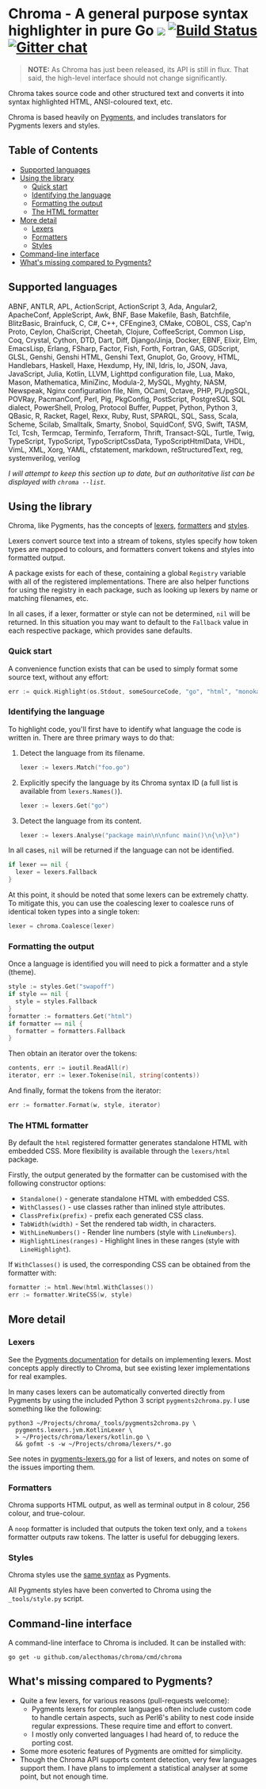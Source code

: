 # Chroma - A general purpose syntax highlighter in pure Go [![](https://godoc.org/github.com/alecthomas/chroma?status.svg)](http://godoc.org/github.com/alecthomas/chroma) [![Build Status](https://travis-ci.org/alecthomas/chroma.png)](https://travis-ci.org/alecthomas/chroma) [![Gitter chat](https://badges.gitter.im/alecthomas.png)](https://gitter.im/alecthomas/Lobby)

> **NOTE:** As Chroma has just been released, its API is still in flux. That said, the high-level interface should not change significantly.

Chroma takes source code and other structured text and converts it into syntax
highlighted HTML, ANSI-coloured text, etc.

Chroma is based heavily on [Pygments](http://pygments.org/), and includes
translators for Pygments lexers and styles.

## Table of Contents

<!-- MarkdownTOC -->

- [Supported languages](#supported-languages)
- [Using the library](#using-the-library)
  - [Quick start](#quick-start)
  - [Identifying the language](#identifying-the-language)
  - [Formatting the output](#formatting-the-output)
  - [The HTML formatter](#the-html-formatter)
- [More detail](#more-detail)
  - [Lexers](#lexers)
  - [Formatters](#formatters)
  - [Styles](#styles)
- [Command-line interface](#command-line-interface)
- [What's missing compared to Pygments?](#whats-missing-compared-to-pygments)

<!-- /MarkdownTOC -->

## Supported languages

ABNF, ANTLR, APL, ActionScript, ActionScript 3, Ada, Angular2, ApacheConf, AppleScript, Awk, BNF, Base Makefile, Bash, Batchfile, BlitzBasic, Brainfuck, C, C#, C++, CFEngine3, CMake, COBOL, CSS, Cap&#x27;n Proto, Ceylon, ChaiScript, Cheetah, Clojure, CoffeeScript, Common Lisp, Coq, Crystal, Cython, DTD, Dart, Diff, Django/Jinja, Docker, EBNF, Elixir, Elm, EmacsLisp, Erlang, FSharp, Factor, Fish, Forth, Fortran, GAS, GDScript, GLSL, Genshi, Genshi HTML, Genshi Text, Gnuplot, Go, Groovy, HTML, Handlebars, Haskell, Haxe, Hexdump, Hy, INI, Idris, Io, JSON, Java, JavaScript, Julia, Kotlin, LLVM, Lighttpd configuration file, Lua, Mako, Mason, Mathematica, MiniZinc, Modula-2, MySQL, Myghty, NASM, Newspeak, Nginx configuration file, Nim, OCaml, Octave, PHP, PL/pgSQL, POVRay, PacmanConf, Perl, Pig, PkgConfig, PostScript, PostgreSQL SQL dialect, PowerShell, Prolog, Protocol Buffer, Puppet, Python, Python 3, QBasic, R, Racket, Ragel, Rexx, Ruby, Rust, SPARQL, SQL, Sass, Scala, Scheme, Scilab, Smalltalk, Smarty, Snobol, SquidConf, SVG, Swift, TASM, Tcl, Tcsh, Termcap, Terminfo, Terraform, Thrift, Transact-SQL, Turtle, Twig, TypeScript, TypoScript, TypoScriptCssData, TypoScriptHtmlData, VHDL, VimL, XML, Xorg, YAML, cfstatement, markdown, reStructuredText, reg, systemverilog, verilog

_I will attempt to keep this section up to date, but an authoritative list can be
displayed with `chroma --list`._

## Using the library

Chroma, like Pygments, has the concepts of
[lexers](https://github.com/alecthomas/chroma/tree/master/lexers),
[formatters](https://github.com/alecthomas/chroma/tree/master/formatters) and
[styles](https://github.com/alecthomas/chroma/tree/master/styles).

Lexers convert source text into a stream of tokens, styles specify how token
types are mapped to colours, and formatters convert tokens and styles into
formatted output.

A package exists for each of these, containing a global `Registry` variable
with all of the registered implementations. There are also helper functions
for using the registry in each package, such as looking up lexers by name or
matching filenames, etc.

In all cases, if a lexer, formatter or style can not be determined, `nil` will
be returned. In this situation you may want to default to the `Fallback`
value in each respective package, which provides sane defaults.

### Quick start

A convenience function exists that can be used to simply format some source
text, without any effort:

```go
err := quick.Highlight(os.Stdout, someSourceCode, "go", "html", "monokai")
```

### Identifying the language

To highlight code, you'll first have to identify what language the code is
written in. There are three primary ways to do that:

1. Detect the language from its filename.

    ```go
    lexer := lexers.Match("foo.go")
    ```

3. Explicitly specify the language by its Chroma syntax ID (a full list is available from `lexers.Names()`).

    ```go
    lexer := lexers.Get("go")
    ```

3. Detect the language from its content.

    ```go
    lexer := lexers.Analyse("package main\n\nfunc main()\n{\n}\n")
    ```

In all cases, `nil` will be returned if the language can not be identified.

```go
if lexer == nil {
  lexer = lexers.Fallback
}
```

At this point, it should be noted that some lexers can be extremely chatty. To
mitigate this, you can use the coalescing lexer to coalesce runs of identical
token types into a single token:

```go
lexer = chroma.Coalesce(lexer)
```

### Formatting the output

Once a language is identified you will need to pick a formatter and a style (theme).

```go
style := styles.Get("swapoff")
if style == nil {
  style = styles.Fallback
}
formatter := formatters.Get("html")
if formatter == nil {
  formatter = formatters.Fallback
}
```

Then obtain an iterator over the tokens:

```go
contents, err := ioutil.ReadAll(r)
iterator, err := lexer.Tokenise(nil, string(contents))
```

And finally, format the tokens from the iterator:

```go
err := formatter.Format(w, style, iterator)
```

### The HTML formatter

By default the `html` registered formatter generates standalone HTML with
embedded CSS. More flexibility is available through the `lexers/html` package.

Firstly, the output generated by the formatter can be customised with the
following constructor options:

- `Standalone()` - generate standalone HTML with embedded CSS.
- `WithClasses()` - use classes rather than inlined style attributes.
- `ClassPrefix(prefix)` - prefix each generated CSS class.
- `TabWidth(width)` - Set the rendered tab width, in characters.
- `WithLineNumbers()` - Render line numbers (style with `LineNumbers`).
- `HighlightLines(ranges)` - Highlight lines in these ranges (style with `LineHighlight`).

If `WithClasses()` is used, the corresponding CSS can be obtained from the formatter with:

```go
formatter := html.New(html.WithClasses())
err := formatter.WriteCSS(w, style)
```

## More detail

### Lexers

See the [Pygments documentation](http://pygments.org/docs/lexerdevelopment/)
for details on implementing lexers. Most concepts apply directly to Chroma,
but see existing lexer implementations for real examples.

In many cases lexers can be automatically converted directly from Pygments by
using the included Python 3 script `pygments2chroma.py`. I use something like
the following:

```
python3 ~/Projects/chroma/_tools/pygments2chroma.py \
  pygments.lexers.jvm.KotlinLexer \
  > ~/Projects/chroma/lexers/kotlin.go \
  && gofmt -s -w ~/Projects/chroma/lexers/*.go
```

See notes in [pygments-lexers.go](https://github.com/alecthomas/chroma/blob/master/pygments-lexers.txt)
for a list of lexers, and notes on some of the issues importing them.

### Formatters

Chroma supports HTML output, as well as terminal output in 8 colour, 256 colour, and true-colour.

A `noop` formatter is included that outputs the token text only, and a `tokens`
formatter outputs raw tokens. The latter is useful for debugging lexers.

### Styles

Chroma styles use the [same syntax](http://pygments.org/docs/styles/) as Pygments.

All Pygments styles have been converted to Chroma using the `_tools/style.py` script.

## Command-line interface

A command-line interface to Chroma is included. It can be installed with:

```
go get -u github.com/alecthomas/chroma/cmd/chroma
```

## What's missing compared to Pygments?

- Quite a few lexers, for various reasons (pull-requests welcome):
    - Pygments lexers for complex languages often include custom code to
      handle certain aspects, such as Perl6's ability to nest code inside
      regular expressions. These require time and effort to convert.
    - I mostly only converted languages I had heard of, to reduce the porting cost.
- Some more esoteric features of Pygments are omitted for simplicity.
- Though the Chroma API supports content detection, very few languages support them.
  I have plans to implement a statistical analyser at some point, but not enough time.
